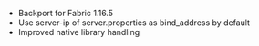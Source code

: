 - Backport for Fabric 1.16.5
- Use server-ip of server.properties as bind_address by default
- Improved native library handling
